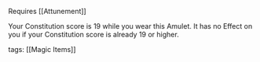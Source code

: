 Requires [[Attunement]]

Your Constitution score is 19 while you wear this Amulet. It has no Effect on you if your Constitution score is already 19 or higher.

tags: [[Magic Items]]